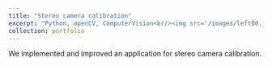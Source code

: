 ```yaml
---
title: "Stereo camera calibration"
excerpt: "Python, openCV, ComputerVision<br/><img src='/images/left00.jpg'>"
collection: portfolio
---
```

We implemented and improved an application for stereo camera calibration. 